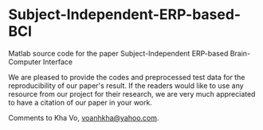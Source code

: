 # Subject-Independent-ERP-based-BCI
Matlab source code for the paper Subject-Independent ERP-based Brain-Computer Interface

We are pleased to provide the codes and preprocessed test data for the reproducibility
of our paper's result. If the readers would like to use any resource from
our project for their research, we are very much appreciated to have a citation of our paper
in your work.

Comments to Kha Vo, voanhkha@yahoo.com.
